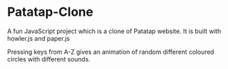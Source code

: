 # Patatap-Clone
A fun JavaScript project which is a clone of Patatap website.
It is built with howler.js and paper.js

Pressing keys from A-Z gives an animation of random different coloured circles with different sounds.
